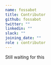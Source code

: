 ```yaml
---
name: fossabot
title: Contributor
github: fossabot
twitter: ""
linkedin: ""
slack: ""
joining_date: ""
role : contributor
---
```


Still waiting for this
